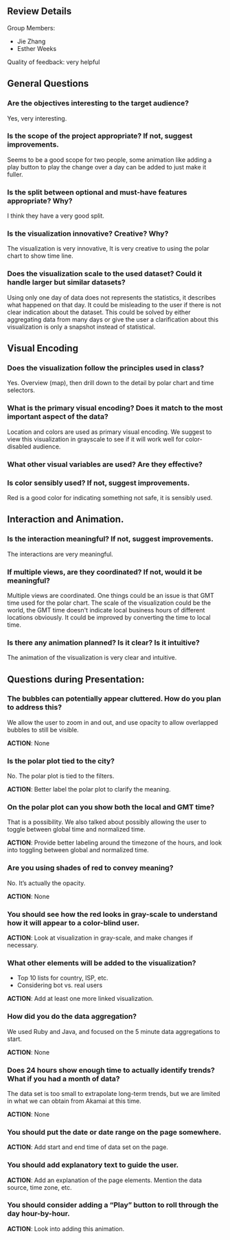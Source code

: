 ## Review Details

Group Members: 
* Jie Zhang
* Esther Weeks 

Quality of feedback: very helpful

## General Questions
### Are the objectives interesting to the target audience? 
Yes, very interesting.

### Is the scope of the project appropriate? If not, suggest improvements.
Seems to be a good scope for two people, some animation like adding a play button to play the change over a day can be added to just make it fuller. 

### Is the split between optional and must-have features appropriate? Why?
I think they have a very good split.

### Is the visualization innovative? Creative? Why?
The visualization is very innovative, It is very creative to using the polar chart to show time line.

### Does the visualization scale to the used dataset? Could it handle larger but similar datasets?  
Using only one day of data does not represents the statistics, it describes what happened on that day. It could be misleading to the user if there is not clear indication about the dataset. This could be solved by either aggregating data from many days or give the user a clarification about this visualization is only a snapshot instead of statistical.

## Visual Encoding

### Does the visualization follow the principles used in class? 
Yes. Overview (map), then drill down to the detail by polar chart and time selectors.

### What is the primary visual encoding? Does it match to the most important aspect of the data?
Location and colors are used as primary visual encoding. We suggest to view this visualization in grayscale to see if it will work well for color-disabled audience.

### What other visual variables are used? Are they effective?

### Is color sensibly used? If not, suggest improvements.
Red is a good color for indicating something not safe, it is sensibly used.

## Interaction and Animation.

### Is the interaction meaningful? If not, suggest improvements.
The interactions are very meaningful.

### If multiple views, are they coordinated? If not, would it be meaningful?
Multiple views are coordinated. One things could be an issue is that GMT time used for the polar chart. The scale of the visualization could be the world, the GMT time doesn't indicate local business hours of different locations obviously. It could be improved by converting the time to local time.

### Is there any animation planned? Is it clear? Is it intuitive? 
The animation of the visualization is very clear and intuitive.

## Questions during Presentation:

### The bubbles can potentially appear cluttered. How do you plan to address this?
We allow the user to zoom in and out, and use opacity to allow overlapped bubbles to still be visible.

**ACTION**: None

### Is the polar plot tied to the city?
No. The polar plot is tied to the filters.

**ACTION**: Better label the polar plot to clarify the meaning.

### On the polar plot can you show both the local and GMT time?
That is a possibility. We also talked about possibly allowing the user to toggle between global time and normalized time.

**ACTION**: Provide better labeling around the timezone of the hours, and look into toggling between global and normalized time.

### Are you using shades of red to convey meaning?
No. It’s actually the opacity.

**ACTION**: None

### You should see how the red looks in gray-scale to understand how it will appear to a color-blind user.
**ACTION**: Look at visualization in gray-scale, and make changes if necessary.

### What other elements will be added to the visualization?
* Top 10 lists for country, ISP, etc.
* Considering bot vs. real users

**ACTION**: Add at least one more linked visualization.

### How did you do the data aggregation?
We used Ruby and Java, and focused on the 5 minute data aggregations to start.

**ACTION**: None

### Does 24 hours show enough time to actually identify trends? What if you had a month of data?
The data set is too small to extrapolate long-term trends, but we are limited in what we can obtain from Akamai at this time.

**ACTION**: None

### You should put the date or date range on the page somewhere.
**ACTION**: Add start and end time of data set on the page.

### You should add explanatory text to guide the user.
**ACTION**: Add an explanation of the page elements. Mention the data source, time zone, etc.

### You should consider adding a “Play” button to roll through the day hour-by-hour.
**ACTION**: Look into adding this animation.
